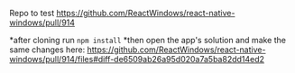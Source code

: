 Repo to test https://github.com/ReactWindows/react-native-windows/pull/914

*after cloning run `npm install`
*then open the app's solution and make the same changes here: https://github.com/ReactWindows/react-native-windows/pull/914/files#diff-de6509ab26a95d020a7a5ba82dd14ed2
